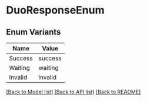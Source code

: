 # DuoResponseEnum

## Enum Variants

| Name | Value |
|---- | -----|
| Success | success |
| Waiting | waiting |
| Invalid | invalid |


[[Back to Model list]](../README.md#documentation-for-models) [[Back to API list]](../README.md#documentation-for-api-endpoints) [[Back to README]](../README.md)


